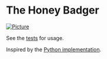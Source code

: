 # The Honey Badger

[![Picture](https://raw.github.com/tschaub/thehoneybadger/master/badger.png)](http://www.youtube.com/watch?v=4r7wHMg5Yjg)

See the [tests](spec.js) for usage.

Inspired by the [Python implementation](https://github.com/sgillies/HoneyBadger).

